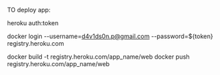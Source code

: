 TO deploy app:


heroku auth:token

docker login --username=d4v1ds0n.p@gmail.com --password=${token} registry.heroku.com

docker build -t registry.heroku.com/app_name/web
docker push registry.heroku.com/app_name/web